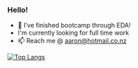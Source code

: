 ### Hello!
- 🌱 I’ve finished bootcamp through EDA!
- I'm currently looking for full time work
- 📫 Reach me @ aaron@hotmail.co.nz

[![Top Langs](https://github-readme-stats.vercel.app/api/top-langs/?username=cherrycrush)](https://github.com/anuraghazra/github-readme-stats)


<!--
**cherrycrush/cherrycrush** is a ✨ _special_ ✨ repository because its `README.md` (this file) appears on your GitHub profile.

Here are some ideas to get you started:

- 🔭 I’m currently working on ...
- 🌱 I’m currently learning ...
- 👯 I’m looking to collaborate on ...
- 🤔 I’m looking for help with ...
- 💬 Ask me about ...
- 📫 How to reach me: ...
- 😄 Pronouns: ...
- ⚡ Fun fact: ...
-->

<!--[![Aarons's GitHub stats](https://github-readme-stats.vercel.app/api?username=cherrycrush&count_private=true&theme=gruvbox)](https://github.com/anuraghazra/github-readme-stats)-->
